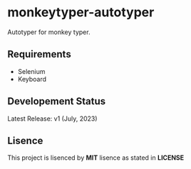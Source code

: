 # monkeytyper-autotyper
Autotyper for monkey typer.

## Requirements
* Selenium
* Keyboard

## Developement Status
Latest Release: v1 (July, 2023)

## Lisence
This project is lisenced by **MIT** lisence as stated in **LICENSE**